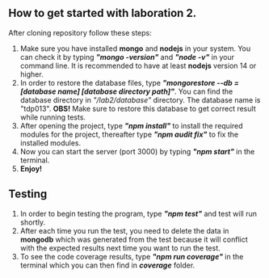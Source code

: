 ## How to get started with laboration 2. 
After cloning repository follow these steps:

1. Make sure you have installed **mongo** and **nodejs** in your system. You can check it by typing **_"mongo -version"_** and **_"node -v"_** in your command line. It is recommended to have at least **nodejs** version 14 or higher.
1. In order to restore the database files, type **_"mongorestore --db = [database name] [database directory path]"_**. You can find the database directory in _"/lab2/database"_ directory. The database name is "tdp013". **OBS!** Make sure to restore this database to get correct result while running tests.
1. After opening the project, type **_"npm install"_** to install the required modules for the project, thereafter type **_"npm audit fix"_** to fix the installed modules. 
1. Now you can start the server (port 3000) by typing **_"npm start"_** in the terminal.
1. **Enjoy!**


## Testing

1. In order to begin testing the program, type **_"npm test"_** and test will run shortly. 
1. After each time you run the test, you need to delete the data in **mongodb** which was generated from the test because it will conflict with the expected results next time you want to run the test.
1. To see the code coverage results, type **_"npm run coverage"_** in the terminal which you can then find in **_coverage_** folder. 

